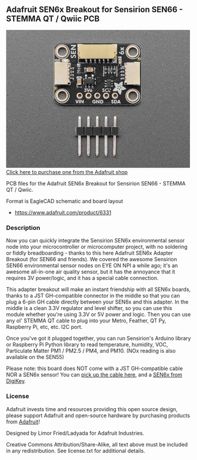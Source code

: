 ## Adafruit SEN6x Breakout for Sensirion SEN66 - STEMMA QT / Qwiic PCB

<a href="http://www.adafruit.com/products/6331"><img src="assets/6331.jpg?raw=true" width="500px"><br/>
Click here to purchase one from the Adafruit shop</a>

PCB files for the Adafruit SEN6x Breakout for Sensirion SEN66 - STEMMA QT / Qwiic. 

Format is EagleCAD schematic and board layout
* https://www.adafruit.com/product/6331

### Description

Now you can quickly integrate the Sensirion SEN6x environmental sensor node into your microcontroller or microcomputer project, with no soldering or fiddly breadboarding - thanks to this here Adafruit SEN6x Adapter Breakout (for SEN66 and friends). We covered the awesome Sensirion SEN66 environmental sensor nodes on EYE ON NPI a while ago; it's an awesome all-in-one air quality sensor, but it has the annoyance that it requires 3V power/logic, and it has a special cable connection.

This adapter breakout will make an instant friendship with all SEN6x boards, thanks to a JST GH-compatible connector in the middle so that you can plug a 6-pin GH cable directly between your SEN6x and this adapter. In the middle is a clean 3.3V regulator and level shifter, so you can use this module whether you're using 3.3V or 5V power and logic. Then you can use any ol' STEMMA QT cable to plug into your Metro, Feather, QT Py, Raspberry Pi, etc, etc. I2C port.

Once you've got it plugged together, you can run Sensirion's Arduino library or Raspberry Pi Python library to read temperature, humidity, VOC, Particulate Matter PM1 / PM2.5 / PM4, and PM10. (NOx reading is also available on the SEN55)

Please note: this board does NOT come with a JST GH-compatible cable NOR a SEN6x sensor! You can [pick up the cable here](https://www.adafruit.com/product/5754), and a [SEN6x from DigiKey](https://www.digikey.com/en/product-highlight/s/sensirion/environmental-sensor-node-sen6x).

### License

Adafruit invests time and resources providing this open source design, please support Adafruit and open-source hardware by purchasing products from [Adafruit](https://www.adafruit.com)!

Designed by Limor Fried/Ladyada for Adafruit Industries.

Creative Commons Attribution/Share-Alike, all text above must be included in any redistribution. 
See license.txt for additional details.
